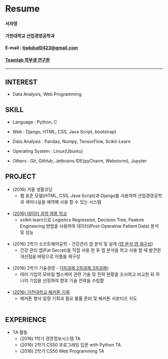 # Resume
#### 서자영
#### 가천대학교 산업경영공학과
#### E-mail : tjwkdud0423@gmail.com
#### [Teamlab 학부생 연구원](https://github.com/TeamLab) 
-----
## INTEREST
- Data Analysis, Web Programming

## SKILL
- Language : Python, C

- Web : Django, HTML, CSS, Java Script, bootstrap)

- Data Analysis : Pandas, Numpy, TensorFlow, Scikit-Learn

- Operating System : Linux(Ubuntu)

- Others : Git, GitHub, Jetbrains IDE(pyCharm, Webstorm), Jupyter

## PROJECT
- (2016) 겨울 생활코딩
	- 웹 표준 모델(HTML, CSS, Java Script)과 Django를 사용하여 산업경영공학과 세미나실을 예약해 사용 할  수 있는 시스템 
<br/><br/>	
- [(2016) 데이터 과학 여름 학교](http://www.slideshare.net/secret/qqci5maNeXIGz7)
  	- scikit-learn으로 Logistics Regression, Decision Tree, Feature Engineering 방법을 사용하여 데이터(Post-Operative Patient Data) 분석 및 성능 
<br/><br/>	
- (2016) 2학기 소프트웨어공학 - 건강관리 앱 분석 및 설계 ([앱 분석](https://www.slideshare.net/secret/H8fswxtOJ9dJME),[앱 재구성](https://www.slideshare.net/secret/f38BZzxwradMJQ))
	- 건강 관리 앱(Fat Secret)을 직접 사용 한 후 앱 분석을 하고 사용 할 때 발견한 개선점을 바탕으로 어플을 재구성
<br/><br/>
- (2016) 2학기 기술경영 - ([1차과제](https://www.slideshare.net/secret/FrIUOzbuzenAk2),[2차과제](https://www.slideshare.net/secret/6M9cJsicVd5ga),[3차과제](https://www.slideshare.net/secret/78yCXFPNse2rVW))	
	- 여러  기업의 모바일 헬스케어 관련 기술 및 전략 현황을 조사하고 비교한 뒤 하나의 기업을 선정하여 향후 기술 전략을 수립함
<br/><br/>
- [(2016) 가천대학교 해커톤 기획](https://github.com/TeamLab/gachonhackday2016)
	- 해커톤 행사 일정 기획과 필요 물품 준비 및 해커톤 서포터즈 지도
<br/><br/>

## EXPERIENCE	
- TA 활동
	- (2016) 1학기 경영정보시스템 TA
	- (2016) 2학기 CS50 프로그래밍 입문 with Python TA
	- (2016) 2학기 CS50 Web Programming TA
